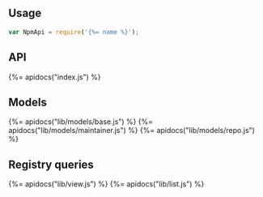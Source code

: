 ## Usage

```js
var NpmApi = require('{%= name %}');
```

## API
{%= apidocs("index.js") %}

## Models
{%= apidocs("lib/models/base.js") %}
{%= apidocs("lib/models/maintainer.js") %}
{%= apidocs("lib/models/repo.js") %}

## Registry queries
{%= apidocs("lib/view.js") %}
{%= apidocs("lib/list.js") %}
